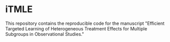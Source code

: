 # iTMLE
This repository contains the reproducible code for the manuscript "Efficient Targeted Learning of Heterogeneous Treatment Effects for Multiple Subgroups in Observational Studies." 


